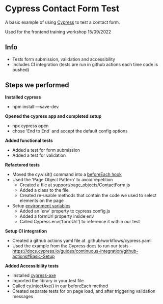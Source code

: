 # Cypress Contact Form Test

A basic example of using [Cypress](https://www.cypress.io/) to test a contact form.

Used for the frontend training workshop 15/09/2022
## Info

- Tests form submission, validation and accessibility
- Includes CI integration (tests are run in github actions each time code is pushed)
## Steps we performed

**Installed cypress**
- npm install —save-dev

**Opened the cypress app and completed setup**
- npx cypress open
- chose 'End to End' and accept the default config options

**Added functional tests**
- Added a test for form submission
- Added a test for validation

**Refactored tests**
- Moved the cy.visit() command into a [beforeEach hook](https://docs.cypress.io/guides/core-concepts/writing-and-organizing-tests#Hooks)
- Used the 'Page Object Pattern' to avoid repetition
  - Created a file at support/page_objects/ContactForm.js
  - Added a class to the file
  - Created re-usable methods that contain the code we used to select elements on the page
- Setup [environment variables](https://docs.cypress.io/guides/guides/environment-variables.html)
  - Added an 'env' property to cypress.config.js
  - Added a formUrl property inside env
  - Called Cypress.env('formUrl') to reference it within our test

**Setup CI integration**
- Created a github actions yaml file at .github/workflows/cypress.yaml
- Used the example from the Cypress docs to run our tests - https://docs.cypress.io/guides/continuous-integration/github-actions#Basic-Setup

**Added Accessibility tests**
- Installed [cypress-axe](https://github.com/component-driven/cypress-axe) 
- Imported the library in your test file
- Called cy.injectAxe() in our beforeEach method
- Created separate tests for on page load, and after triggering validation messages